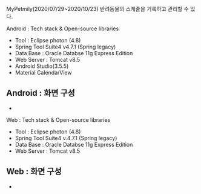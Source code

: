 
MyPetmily(2020/07/29~2020/10/23)
반려동물의 스케줄을 기록하고 관리할 수 있다.

Android : Tech stack & Open-source libraries
- Tool : Eclipse photon (4.8)
- Spring Tool Suite4 v4.7.1 (Spring legacy)
- Data Base : Oracle Databse 11g Express Edition
- Web Server : Tomcat v8.5
- Android Studio(3.5.5)
- Material CalendarView

Android : 화면 구성
- 
- 

Web : Tech stack & Open-source libraries
- Tool : Eclipse photon (4.8)
- Spring Tool Suite4 v.4.7.1 (Spring legacy)
- Data Base : Oracle Databse 11g Express Edition
- Web Server : Tomcat v8.5

Web : 화면 구성
- 
- 
